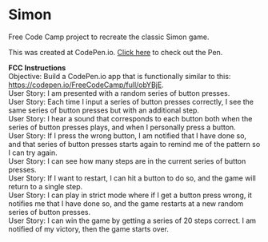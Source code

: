 # Simon
Free Code Camp project to recreate the classic Simon game. <br> 

This was created at CodePen.io. <a href="http://codepen.io/domarp/pen/mEkVRB">Click here</a> to check out the Pen. 

<b>FCC Instructions</b><br>
Objective: Build a CodePen.io app that is functionally similar to this: https://codepen.io/FreeCodeCamp/full/obYBjE. <br> 
User Story: I am presented with a random series of button presses. <br>
User Story: Each time I input a series of button presses correctly, I see the same series of button presses but with an additional step. <br>
User Story: I hear a sound that corresponds to each button both when the series of button presses plays, and when I personally press a button.<br>
User Story: If I press the wrong button, I am notified that I have done so, and that series of button presses starts again to remind me of the pattern so I can try again. <br>
User Story: I can see how many steps are in the current series of button presses. <br>
User Story: If I want to restart, I can hit a button to do so, and the game will return to a single step. <br>
User Story: I can play in strict mode where if I get a button press wrong, it notifies me that I have done so, and the game restarts at a new random series of button presses. <br>
User Story: I can win the game by getting a series of 20 steps correct. I am notified of my victory, then the game starts over. <br>

